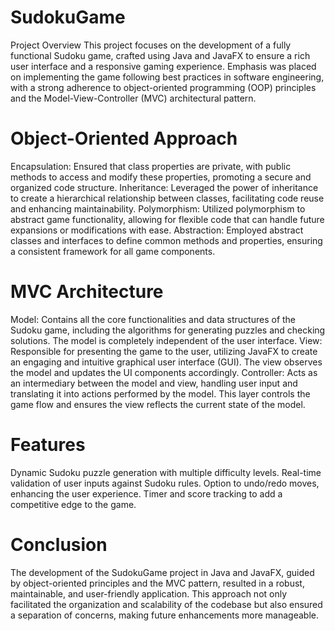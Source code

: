 # SudokuGame
Project Overview
This project focuses on the development of a fully functional Sudoku game, crafted using Java and JavaFX to ensure a rich user interface and a responsive gaming experience. Emphasis was placed on implementing the game following best practices in software engineering, with a strong adherence to object-oriented programming (OOP) principles and the Model-View-Controller (MVC) architectural pattern.

# Object-Oriented Approach
Encapsulation: Ensured that class properties are private, with public methods to access and modify these properties, promoting a secure and organized code structure.
Inheritance: Leveraged the power of inheritance to create a hierarchical relationship between classes, facilitating code reuse and enhancing maintainability.
Polymorphism: Utilized polymorphism to abstract game functionality, allowing for flexible code that can handle future expansions or modifications with ease.
Abstraction: Employed abstract classes and interfaces to define common methods and properties, ensuring a consistent framework for all game components.
# MVC Architecture
Model: Contains all the core functionalities and data structures of the Sudoku game, including the algorithms for generating puzzles and checking solutions. The model is completely independent of the user interface.
View: Responsible for presenting the game to the user, utilizing JavaFX to create an engaging and intuitive graphical user interface (GUI). The view observes the model and updates the UI components accordingly.
Controller: Acts as an intermediary between the model and view, handling user input and translating it into actions performed by the model. This layer controls the game flow and ensures the view reflects the current state of the model.
# Features
Dynamic Sudoku puzzle generation with multiple difficulty levels.
Real-time validation of user inputs against Sudoku rules.
Option to undo/redo moves, enhancing the user experience.
Timer and score tracking to add a competitive edge to the game.
 # Conclusion
The development of the SudokuGame project in Java and JavaFX, guided by object-oriented principles and the MVC pattern, resulted in a robust, maintainable, and user-friendly application. This approach not only facilitated the organization and scalability of the codebase but also ensured a separation of concerns, making future enhancements more manageable.
